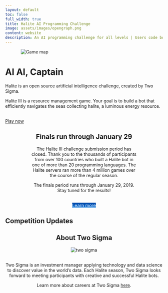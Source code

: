 ```yaml
---
layout: default
toc: false
full_width: true
title: Halite AI Programming Challenge
image: assets/images/opengraph.png
content: website
description: An AI programming challenge for all levels | Users code bots to compete on a virtual board in a range of languages, strategies, or using machine learning.
---
```


<div id="home-container">
<div class="home-container">
        <div class="row section-overview">
            <div class="col-md-6">
                <img src="/assets/images/sample_game.png" alt="Game map" style="max-width:80%;margin:auto;display:block;">
            </div>
            <div class="col-md-6">
                <h1>AI AI, Captain</h1>
                <p>Halite is an open source artificial intelligence challenge, created by Two Sigma.</p>
                <p>Halite III is a resource management game. Your goal is to build a bot that efficiently navigates the seas collecting halite, a luminous energy resource.</p>
                <br>
                <a class="btn btn-primary" href="/learn-programming-challenge/">Play now</a>
            </div>
        </div>
        <div class="row section-overview">
            <div class="col-md-12" style="width:66.66%;margin:auto;text-align:center;">
                <h2>Finals run through January 29</h2>
                <p>The Halite III challenge submission period has closed. Thank you to the thousands of participants from over 100 countries who built a Halite bot in one of more than 20 programming languages. The Halite servers ran more than 4 million games over the course of the regular season.</p>
                <p>The finals period runs through January 29, 2019. Stay tuned for the results!</p>
                <br>
                <a class="btn btn-primary btn-sm" href="/play-programming-challenge" style="color:#fff;background-image:linear-gradient(0deg, #0073DB 0%, #0044A4 100%);">Learn more</a>
            </div>
        </div>
        <div class="row section-feed">
            <div class="col-md-6">
                <div class="feed-block">
                    <div class="feed-header">
                        <h2>Competition Updates</h2>
                    </div>
                     <a data-height="500px" class="twitter-timeline" href="https://twitter.com/HaliteAI"></a>
                </div>
            </div>
            <div class="col-md-6">
                <div class="partner-block" style="text-align:center;">
                    <div class="feed-header">
                        <h2>About Two Sigma</h2>
                    </div>
                    <div class="partner-main">
                        <div class="logo">
                            <img src="/assets/images/logo-two-sigma.png" alt="two sigma">
                        </div>
                    </div>
                    <br>
                    <p>Two Sigma is an investment manager applying technology and data science to discover value in the world’s data. Each Halite season, Two Sigma looks forward to meeting participants with creative and successful Halite bots.</p>
                    <p> Learn more about careers at Two Sigma <a href="https://www.twosigma.com/careers" onclick="javascript:handleOutboundLinkClicks('click-external', 'click-ts','careers');return true;">here</a>.</p>
                </div>
            </div>
        </div>
    </div>
</div>
